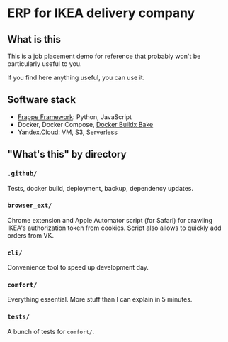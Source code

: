 # ERP for IKEA delivery company

## What is this

This is a job placement demo for reference that probably won't be particularly useful to you.

If you find here anything useful, you can use it.

## Software stack

- [Frappe Framework](https://github.com/frappe/frappe): Python, JavaScript
- Docker, Docker Compose, [Docker Buildx Bake](https://docs.docker.com/build/bake/)
- Yandex.Cloud: VM, S3, Serverless

## "What's this" by directory

### `.github/`

Tests, docker build, deployment, backup, dependency updates.

### `browser_ext/`

Chrome extension and Apple Automator script (for Safari) for crawling IKEA's authorization token from cookies. Script also allows to quickly add orders from VK.

### `cli/`

Convenience tool to speed up development day.

### `comfort/`

Everything essential. More stuff than I can explain in 5 minutes.

### `tests/`

A bunch of tests for `comfort/`.

